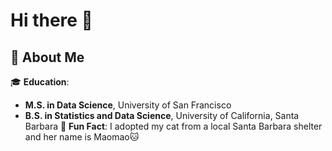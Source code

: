 # Hi there 👋

## 🚀 About Me
🎓 **Education**:  
   - **M.S. in Data Science**, University of San Francisco  
   - **B.S. in Statistics and Data Science**, University of California, Santa Barbara
🐾 **Fun Fact**: I adopted my cat from a local Santa Barbara shelter and her name is Maomao🐱





